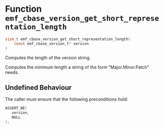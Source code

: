 # Function `emf_cbase_version_get_short_representation_length`

```c
size_t emf_cbase_version_get_short_representation_length(
    const emf_cbase_version_t* version
)
```

Computes the length of the version string.

Computes the minimum length a string of the form "Major.Minor.Patch" needs.

## Undefined Behaviour

The caller must ensure that the following preconditions hold:

```c
ASSERT_NE(
   version,
   NULL
);
```

